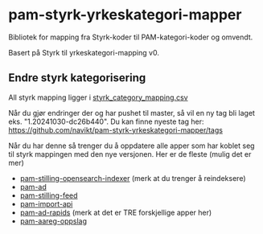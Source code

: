 # pam-styrk-yrkeskategori-mapper
Bibliotek for mapping fra Styrk-koder til PAM-kategori-koder og omvendt.

Basert på Styrk til yrkeskategori-mapping v0.

## Endre styrk kategorisering

All styrk mapping ligger i [styrk_category_mapping.csv](src/main/resources/styrk_category_mapping.csv)

Når du gjør endringer der og har pushet til master, så vil en ny tag bli laget eks. "1.20241030-dc26b440".
Du kan finne nyeste tag her: https://github.com/navikt/pam-styrk-yrkeskategori-mapper/tags

Når du har denne så trenger du å oppdatere alle apper som har koblet seg til styrk mappingen med den nye versjonen.
Her er de fleste (mulig det er mer)
* [pam-stilling-opensearch-indexer](https://github.com/navikt/pam-stilling-opensearch-indexer) (merk at du trenger å reindeksere)
* [pam-ad](https://github.com/navikt/pam-ad)
* [pam-stilling-feed](https://github.com/navikt/pam-stilling-feed)
* [pam-import-api](https://github.com/navikt/pam-import-api)
* [pam-ad-rapids](https://github.com/navikt/pam-ad-rapids) (merk at det er TRE forskjellige apper her)
* [pam-aareg-oppslag](https://github.com/navikt/pam-aareg-oppslag)